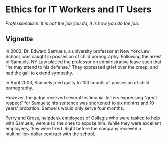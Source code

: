 # Ethics for IT Workers and IT Users
*Professionalism: It is not the job you do, it is how you do the job.*

## Vignette

In 2002, Dr. Edward Samuels, a university professor at New York Law School, was
caught in possesion of child pornography. Following the arrest of Samuels, NY Law 
placed the professor on administrative leave such that "he may attend to his defense." 
They expressed grief over the creep, and had the gall to extend sympathy.

In April 2003, Samuels pled guilty to 100 counts of possesion of
child pornography.

However, the judge recieved several testimonial letters expressing "great respect"
for Samuels; his sentence was shortened to six months and 10 years' probation. Samuels 
would only serve four months.

Perry and Gross, helpdesk employees of Collegis who were tasked to help with Samuels, 
were also the ones to expose him. While they were excellent employees, they were fired.
Right before the company recieved a multimillion-dollar contract with the school.


